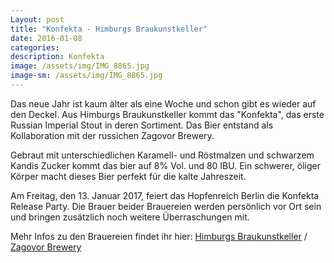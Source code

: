 ```yaml
---
Layout: post
title: "Konfekta - Himburgs Braukunstkeller"
date: 2016-01-08
categories:
description: Konfekta
image: /assets/img/IMG_8865.jpg
image-sm: /assets/img/IMG_8865.jpg
---
```

Das neue Jahr ist kaum älter als eine Woche und schon gibt es wieder auf den Deckel.
Aus Himburgs Braukunstkeller kommt das "Konfekta", das erste Russian Imperial Stout in deren Sortiment. Das Bier entstand als Kollaboration mit der russichen Zagovor Brewery.

Gebraut mit unterschiedlichen Karamell- und Röstmalzen und schwarzem Kandis Zucker kommt das bier auf 8% Vol. und 80 IBU. Ein schwerer, öliger Körper macht dieses Bier perfekt für die kalte Jahreszeit.

Am Freitag, den 13. Januar 2017, feiert das Hopfenreich Berlin die Konfekta Release Party. Die Brauer beider Brauereien werden persönlich vor Ort sein und bringen zusätzlich noch weitere Überraschungen mit.

Mehr Infos zu den Brauereien findet ihr hier: [Himburgs Braukunstkeller](http://himburgs.com/en/) / [Zagovor Brewery](http://zagovorbrewery.com/)
